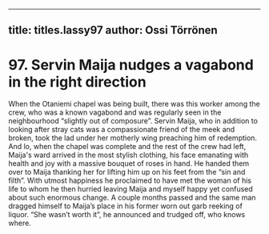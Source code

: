 
---

title: titles.lassy97
author: Ossi Törrönen
---


    
# 97. Servin Maija nudges a vagabond in the right direction
When the Otaniemi chapel was being built, there was this worker among the crew, who was a known vagabond and was regularly seen in the neighbourhood “slightly out of composure”. Servin Maija, who in addition to looking after stray cats was a compassionate friend of the meek and broken, took the lad under her motherly wing preaching him of redemption. And lo, when the chapel was complete and the rest of the crew had left, Maija's ward arrived in the most stylish clothing, his face emanating with health and joy with a massive bouquet of roses in hand. He handed them over to Maija thanking her for lifting him up on his feet from the “sin and filth”. With utmost happiness he proclaimed to have met the woman of his life to whom he then hurried leaving Maija and myself happy yet confused about such enormous change. A couple months passed and the same man dragged himself to Maija’s place in his former worn out garb reeking of liquor. “She wasn’t worth it”, he announced and trudged off, who knows where.
